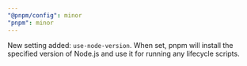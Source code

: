 ```yaml
---
"@pnpm/config": minor
"pnpm": minor
---
```


New setting added: `use-node-version`. When set, pnpm will install the specified version of Node.js and use it for running any lifecycle scripts.
